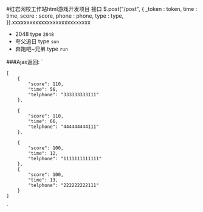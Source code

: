 #红岩网校工作站html游戏开发项目
接口
	$.post("/post", {
	          _token : token,
	          time : time,
	          score : score,
			  phone : phone,
			  type : type,
	      }).xxxxxxxxxxxxxxxxxxxxxxxxxxx

- 2048 type `2048`
- 夸父追日 type `sun`
- 奔跑吧~兄弟 type `run`


###Ajax返回:
`
	
	[
	    {
	        "score": 110,
	        "time": 56,
	        "telphone": "333333333111"
	    },

	    {
	        "score": 110,
	        "time": 66,
	        "telphone": "444444444111"
	    },

	    {
	        "score": 100,
	        "time": 12,
	        "telphone": "1111111111111"
	    },
	    {
	        "score": 100,
	        "time": 13,
	        "telphone": "222222222111"
	    }
	]
`